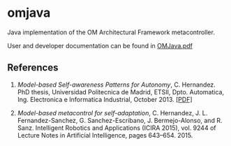 # omjava
Java implementation of the OM Architectural Framework metacontroller.

User and developer documentation can be found in [OMJava.pdf](OMJava.pdf)

## References
1. *Model-based Self-awareness Patterns for Autonomy*, C. Hernandez. 
PhD thesis, Universidad Politecnica de Madrid, ETSII, Dpto. Automatica, Ing. Electronica e Informatica Industrial, October 2013. [[PDF]](http://tierra.aslab.upm.es/documents/PhD/PhD-CHernandez.pdf)

2. *Model-based metacontrol for self-adaptation*, C. Hernandez, J. L. Fernandez-Sanchez, G. Sanchez-Escribano, J. Bermejo-Alonso, and R. Sanz. Intelligent Robotics and Applications (ICIRA 2015), vol. 9244 of Lecture Notes in Artificial Intelligence, pages 643–654. 2015.
